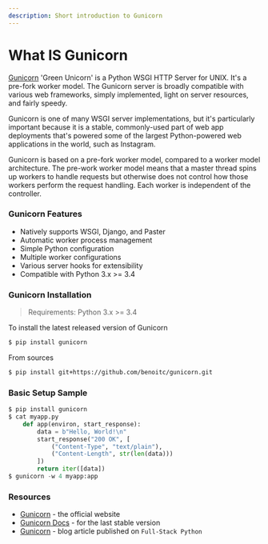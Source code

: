 ```yaml
---
description: Short introduction to Gunicorn
---
```


# What IS Gunicorn

[Gunicorn](https://gunicorn.org) 'Green Unicorn' is a Python WSGI HTTP Server for UNIX. It's a pre-fork worker model. The Gunicorn server is broadly compatible with various web frameworks, simply implemented, light on server resources, and fairly speedy.

Gunicorn is one of many WSGI server implementations, but it's particularly important because it is a stable, commonly-used part of web app deployments that's powered some of the largest Python-powered web applications in the world, such as Instagram.

Gunicorn is based on a pre-fork worker model, compared to a worker model architecture. The pre-work worker model means that a master thread spins up workers to handle requests but otherwise does not control how those workers perform the request handling. Each worker is independent of the controller.



### Gunicorn Features

* Natively supports WSGI, Django, and Paster
* Automatic worker process management
* Simple Python configuration
* Multiple worker configurations
* Various server hooks for extensibility
* Compatible with Python 3.x >= 3.4



### Gunicorn Installation

> Requirements: Python 3.x >= 3.4

To install the latest released version of Gunicorn

```bash
$ pip install gunicorn
```

From sources

```bash
$ pip install git+https://github.com/benoitc/gunicorn.git
```

###

### Basic Setup Sample

```python
$ pip install gunicorn
$ cat myapp.py
    def app(environ, start_response):
        data = b"Hello, World!\n"
        start_response("200 OK", [
            ("Content-Type", "text/plain"),
            ("Content-Length", str(len(data)))
        ])
        return iter([data])
$ gunicorn -w 4 myapp:app
```

###

### Resources

* [Gunicorn](https://gunicorn.org) - the official website
* [Gunicorn Docs](http://docs.gunicorn.org/en/stable/) - for the last stable version
* [Gunicorn](https://www.fullstackpython.com/green-unicorn-gunicorn.html) - blog article published on `Full-Stack Python`
